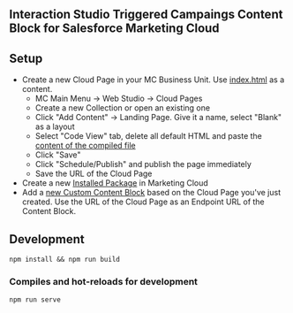 ## Interaction Studio Triggered Campaings Content Block for Salesforce Marketing Cloud

## Setup
- Create a new Cloud Page in your MC Business Unit. Use [index.html](dist/index.html) as a content. 
  - MC Main Menu -> Web Studio -> Cloud Pages
  - Create a new Collection or open an existing one
  - Click "Add Content" -> Landing Page. Give it a name, select "Blank" as a layout
  - Select "Code View" tab, delete all default HTML and paste the [content of the compiled file](https://raw.githubusercontent.com/Bizcuit/bizcuit-sfmc-tricbis/master/dist/index.html)
  - Click "Save"
  - Click "Schedule/Publish" and publish the page immediately
  - Save the URL of the Cloud Page
- Create a new [Installed Package](https://developer.salesforce.com/docs/marketing/marketing-cloud/guide/install-packages.html) in Marketing Cloud
- Add a [new Custom Content Block](https://developer.salesforce.com/docs/marketing/marketing-cloud/guide/create-content-block.html) based on the Cloud Page you've just created. Use the URL of the Cloud Page as an Endpoint URL of the Content Block.


## Development


```
npm install && npm run build
```

### Compiles and hot-reloads for development
```
npm run serve
```
